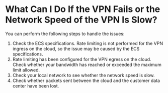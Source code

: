 # What Can I Do If the VPN Fails or the Network Speed of the VPN Is Slow?<a name="vpn_07_0012"></a>

You can perform the following steps to handle the issues:

1.  Check the ECS specifications. Rate limiting is not performed for the VPN ingress on the cloud, so the issue may be caused by the ECS specifications.
2.  Rate limiting has been configured for the VPN egress on the cloud. Check whether your bandwidth has reached or exceeded the maximum limit allowed.
3.  Check your local network to see whether the network speed is slow.
4.  Check whether packets sent between the cloud and the customer data center have been lost.

